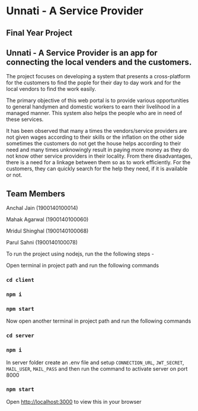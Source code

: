 # Unnati - A Service Provider

## Final Year Project

## Unnati - A Service Provider is an app for connecting the local venders and the customers.

The project focuses on developing a system that presents a cross-platform for the customers to find the pople for their day to day work and for the local vendors to find the work easily.

The primary objective of this web portal is to provide various opportunities to general handymen and domestic workers to earn their livelihood in a managed manner. This system also helps the people who are in need of these services.

It has been observed that many a times the vendors/service providers are not given wages according to their skills or the inflation on the other side sometimes the customers do not get the house helps according to their need and many times unknowingly result in paying more money as they do not know other service providers in their locality. From there disadvantages, there is a need for a linkage between them so as to work efficiently. For the customers, they can quickly search for the help they need, if it is available or not.

## Team Members

Anchal Jain (1900140100014)

Mahak Agarwal (1900140100060)

Mridul Shinghal (1900140100068)

Parul Sahni (1900140100078)

To run the project using nodejs, run the the following steps -

Open terminal in project path and run the following commands

### `cd client`
### `npm i`
### `npm start`

Now open another terminal in project path and run the following commands

### `cd server`
### `npm i`
In server folder create an .env file and setup `CONNECTION_URL`, `JWT_SECRET`, `MAIL_USER`, `MAIL_PASS` and then run the command to activate server on port 8000
### `npm start`

Open [http://localhost:3000](http://localhost:3000) to view this in your browser
